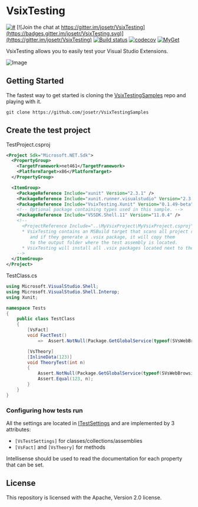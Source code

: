 # VsixTesting
[![#](https://img.shields.io/nuget/v/VsixTesting.Xunit.svg?style=flat)](http://www.nuget.org/packages/VsixTesting.Xunit/)
[![Join the chat at https://gitter.im/josetr/VsixTesting](https://badges.gitter.im/josetr/VsixTesting.svg)](https://gitter.im/josetr/VsixTesting)
[![Build status](https://ci.appveyor.com/api/projects/status/github/josetr/VsixTesting?branch=master&svg=true)](https://ci.appveyor.com/project/josetr/vsixtesting/branch/master)
[![codecov](https://codecov.io/gh/josetr/VsixTesting/branch/master/graph/badge.svg)](https://codecov.io/gh/josetr/VsixTesting)
[![MyGet](https://img.shields.io/myget/vsixtesting/v/VsixTesting.Xunit.svg)](https://www.myget.org/feed/vsixtesting/package/nuget/VsixTesting.Xunit)

VsixTesting allows you to easily test your Visual Studio Extensions. 

![Image](https://raw.githubusercontent.com/josetr/VsixTesting/master/VsixTesting.png)

## Getting Started

The fastest way to get started is cloning the [VsixTestingSamples](https://github.com/josetr/VsixTestingSamples) repo and playing with it. 

`git clone https://github.com/josetr/VsixTestingSamples`

## Create the test project

TestProject.csproj
```xml
<Project Sdk="Microsoft.NET.Sdk">
  <PropertyGroup>
    <TargetFramework>net461</TargetFramework>
    <PlatformTarget>x86</PlatformTarget>
  </PropertyGroup>

  <ItemGroup>
    <PackageReference Include="xunit" Version="2.3.1" />
    <PackageReference Include="xunit.runner.visualstudio" Version="2.3.1" />
    <PackageReference Include="VsixTesting.Xunit" Version="0.1.49-beta" /> 
    <!-- Optional package containing types used in this sample. -->    
    <PackageReference Include="VSSDK.Shell.11" Version="11.0.4" /> 
    <!-- 
      <ProjectReference Include="..\MyVsixProject\MyVsixProject.csproj" />      
      * VsixTesting contains an MSBuild target that scans all project references
         and if they generate a .vsix package, it will copy them 
         to the output folder where the test assembly is located.
      * VsixTesting will install all .vsix packages located next to the test assembly.
    -->        
  </ItemGroup>
</Project>
```

TestClass.cs
```csharp
using Microsoft.VisualStudio.Shell;
using Microsoft.VisualStudio.Shell.Interop;
using Xunit;

namespace Tests
{  
    public class TestClass
    {
        [VsFact]
        void FactTest()
            =>  Assert.NotNull(Package.GetGlobalService(typeof(SVsWebBrowsingService)));

        [VsTheory]
        [InlineData(123)]
        void TheoryTest(int n)
        {
            Assert.NotNull(Package.GetGlobalService(typeof(SVsWebBrowsingService)));
            Assert.Equal(123, n);
        }
    }
}

```

### Configuring how tests run

All the settings are located in [ITestSettings](src/VsixTesting/ITestSettings.cs) and are implemented by 3 attributes:

* `[VsTestSettings]` for classes/collections/assemblies
* `[VsFact]` and `[VsTheory]` for methods

Intellisense should be used to read the documentation for each property that can be set.

## License

This repository is licensed with the Apache, Version 2.0 license.
